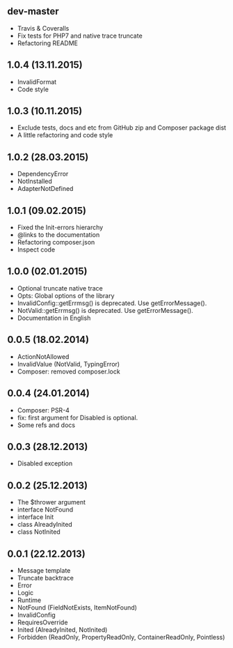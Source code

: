 ## dev-master

* Travis & Coveralls
* Fix tests for PHP7 and native trace truncate
* Refactoring README

## 1.0.4 (13.11.2015)

* InvalidFormat
* Code style

## 1.0.3 (10.11.2015)

* Exclude tests, docs and etc from GitHub zip and Composer package dist
* A little refactoring and code style

## 1.0.2 (28.03.2015)

* DependencyError
* NotInstalled
* AdapterNotDefined

## 1.0.1 (09.02.2015)

* Fixed the Init-errors hierarchy
* @links to the documentation
* Refactoring composer.json
* Inspect code

## 1.0.0 (02.01.2015)

* Optional truncate native trace
* Opts: Global options of the library
* InvalidConfig::getErrmsg() is deprecated. Use getErrorMessage().
* NotValid::getErrmsg() is deprecated. Use getErrorMessage().
* Documentation in English

## 0.0.5 (18.02.2014)

* ActionNotAllowed
* InvalidValue (NotValid, TypingError)
* Composer: removed composer.lock

## 0.0.4 (24.01.2014)

* Composer: PSR-4
* fix: first argument for Disabled is optional.
* Some refs and docs

## 0.0.3 (28.12.2013)

* Disabled exception

## 0.0.2 (25.12.2013)

* The $thrower argument
* interface NotFound
* interface Init
* class AlreadyInited
* class NotInited

## 0.0.1 (22.12.2013)

* Message template
* Truncate backtrace
* Error
* Logic
* Runtime
* NotFound (FieldNotExists, ItemNotFound)
* InvalidConfig
* RequiresOverride
* Inited (AlreadyInited, NotInited)
* Forbidden (ReadOnly, PropertyReadOnly, ContainerReadOnly, Pointless)

